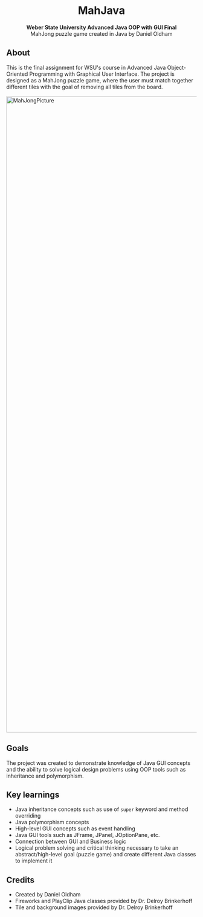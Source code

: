 <h1 align="center">MahJava</h1>
<p align="center"><strong>Weber State University Advanced Java OOP with GUI Final</strong>
<br>MahJong puzzle game created in Java by Daniel Oldham</p>
<h2>About</h2>
This is the final assignment for WSU's course in Advanced Java Object-Oriented Programming with Graphical User Interface. The project is designed as a MahJong puzzle game, where the user must match together different tiles with the goal of removing all tiles from the board.

<br>
<br>
<img width="1679" alt="MahJongPicture" src="https://user-images.githubusercontent.com/54546457/228956261-8b60e09d-08b2-490a-884d-0dc8023015f7.png">

<h2>Goals</h2>

The project was created to demonstrate knowledge of Java GUI concepts and the ability to solve logical design problems using OOP tools such as inheritance and polymorphism.

<h2>Key learnings</h2>

- Java inheritance concepts such as use of `super` keyword and method overriding
- Java polymorphism concepts
- High-level GUI concepts such as event handling
- Java GUI tools such as JFrame, JPanel, JOptionPane, etc.
- Connection between GUI and Business logic
- Logical problem solving and critical thinking necessary to take an abstract/high-level goal (puzzle game) and create different Java classes to implement it


<h2>Credits</h2>

- Created by Daniel Oldham
- Fireworks and PlayClip Java classes provided by Dr. Delroy Brinkerhoff
- Tile and background images provided by Dr. Delroy Brinkerhoff
